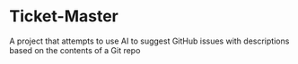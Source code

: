 # Ticket-Master

A project that attempts to use AI to suggest GitHub issues with descriptions based on the contents of a Git repo
